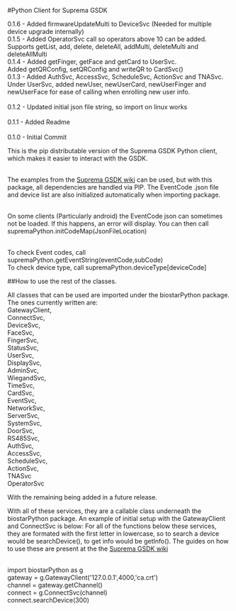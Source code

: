 #Python Client for Suprema GSDK<br>

0.1.6 - Added firmwareUpdateMulti to DeviceSvc (Needed for multiple device upgrade internally)<br>
0.1.5 - Added OperatorSvc call so operators above 10 can be added. Supports getList, add, delete, deleteAll, addMulti, deleteMulti and deleteAllMulti<br>
0.1.4 - Added getFinger, getFace and getCard to UserSvc.<br>
        Added getQRConfig, setQRConfig and writeQR to CardSvc()<br>
0.1.3 - Added AuthSvc, AccessSvc, ScheduleSvc, ActionSvc and TNASvc.<br>
        Under UserSvc, added newUser, newUserCard, newUserFinger and newUserFace for ease of calling when enrolling new user info.<br><br>
0.1.2 - Updated initial json file string, so import on linux works<br><br>
0.1.1 - Added Readme<br><br>
0.1.0 - Initial Commit<br>

This is the pip distributable version of the Suprema GSDK Python client, which makes it easier to interact with the GSDK.<br><br>

The examples from the [Suprema GSDK wiki][gsdkwiki] can be used, but with this package, all dependencies are handled via PIP.
The EventCode .json file and device list are also initialized automatically when importing package.<br><br>

On some clients (Particularly android) the  EventCode json can sometimes not be loaded. If this happens, an error will display.
You can then call supremaPython.initCodeMap(JsonFileLocation)<br><br>

To check Event codes, call supremaPython.getEventString(eventCode,subCode)<br>
To check device type, call supremaPython.deviceType\[deviceCode\]

##How to use the rest of the classes.

All classes that can be used are imported under the biostarPython package.
The ones currently written are:<br>
GatewayClient, <br>
ConnectSvc, <br>
DeviceSvc, <br>
FaceSvc, <br>
FingerSvc, <br>
StatusSvc, <br>
UserSvc,<br>
DisplaySvc,<br>
AdminSvc,<br>
WiegandSvc,<br>
TimeSvc,<br>
CardSvc,<br>
EventSvc,<br>
NetworkSvc,<br>
ServerSvc,<br>
SystemSvc,<br>
DoorSvc,<br>
RS485Svc,<br>
AuthSvc,<br>
AccessSvc,<br> 
ScheduleSvc,<br>
ActionSvc,<br>
TNASvc<br>
OperatorSvc<br>

With the remaining being added in a future release.<br>

With all of these services, they are a callable class underneath the biostarPython package. An example of initial setup with the GatewayClient and ConnectSvc is below:
For all of the functions below these services, they are formated with the first letter in lowercase, so to search a device would be searchDevice(), to get info would be getInfo().
The guides on how to use these are present at the the [Suprema GSDK wiki][gsdkwiki] <br><br>

import biostarPython as g<br>
gateway = g.GatewayClient('127.0.0.1',4000,'ca.crt')<br>
channel = gateway.getChannel()<br>
connect = g.ConnectSvc(channel)<br>
connect.searchDevice(300)

[gsdkwiki]: https://biostar-dev.github.io/g-sdk/